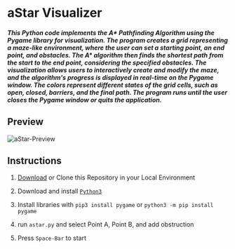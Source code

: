 # aStar Visualizer

##### This Python code implements the A* Pathfinding Algorithm using the Pygame library for visualization. The program creates a grid representing a maze-like environment, where the user can set a starting point, an end point, and obstacles. The A* algorithm then finds the shortest path from the start to the end point, considering the specified obstacles. The visualization allows users to interactively create and modify the maze, and the algorithm's progress is displayed in real-time on the Pygame window. The colors represent different states of the grid cells, such as open, closed, barriers, and the final path. The program runs until the user closes the Pygame window or quits the application.

## Preview
![aStar-Preview]()



## Instructions

1. [Download](https://github.com/neeleshpandey/astar-visualizer/archive/refs/heads/main.zip) or Clone this Repository in your Local Environment

2. Download and install [`Python3`](https://www.python.org/downloads/)

3. Install libraries with `pip3 install pygame` or `python3 -m pip install pygame`

4. run `astar.py` and select Point A, Point B, and add obstruction

5. Press `Space-Bar` to start